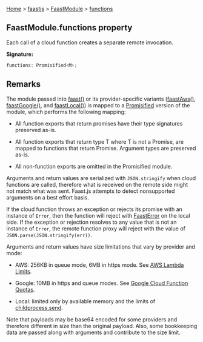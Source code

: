 [Home](./index) &gt; [faastjs](./faastjs.md) &gt; [FaastModule](./faastjs.faastmodule.md) &gt; [functions](./faastjs.faastmodule.functions.md)

## FaastModule.functions property

Each call of a cloud function creates a separate remote invocation.

<b>Signature:</b>

```typescript
functions: Promisified<M>;
```

## Remarks

The module passed into [faast()](./faastjs.faast.md) or its provider-specific variants ([faastAws()](./faastjs.faastaws.md)<!-- -->, [faastGoogle()](./faastjs.faastgoogle.md)<!-- -->, and [faastLocal()](./faastjs.faastlocal.md)<!-- -->) is mapped to a [Promisified](./faastjs.promisified.md) version of the module, which performs the following mapping:

- All function exports that return promises have their type signatures preserved as-is.

- All function exports that return type T where T is not a Promise, are mapped to functions that return Promise<T>. Argument types are preserved as-is.

- All non-function exports are omitted in the Promisified module.

Arguments and return values are serialized with `JSON.stringify` when cloud functions are called, therefore what is received on the remote side might not match what was sent. Faast.js attempts to detect nonsupported arguments on a best effort basis.

If the cloud function throws an exception or rejects its promise with an instance of `Error`<!-- -->, then the function will reject with [FaastError](./faastjs.faasterror.md) on the local side. If the exception or rejection resolves to any value that is not an instance of `Error`<!-- -->, the remote function proxy will reject with the value of `JSON.parse(JSON.stringify(err))`<!-- -->.

Arguments and return values have size limitations that vary by provider and mode:

- AWS: 256KB in queue mode, 6MB in https mode. See [AWS Lambda Limits](https://docs.aws.amazon.com/lambda/latest/dg/limits.html)<!-- -->.

- Google: 10MB in https and queue modes. See [Google Cloud Function Quotas](https://cloud.google.com/functions/quotas)<!-- -->.

- Local: limited only by available memory and the limits of [childprocess.send](https://nodejs.org/api/child_process.html#child_process_subprocess_send_message_sendhandle_options_callback)<!-- -->.

Note that payloads may be base64 encoded for some providers and therefore different in size than the original payload. Also, some bookkeeping data are passed along with arguments and contribute to the size limit.

